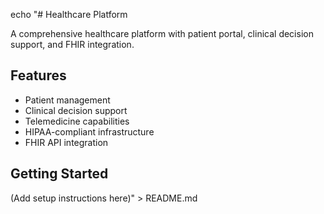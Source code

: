 echo "# Healthcare Platform

A comprehensive healthcare platform with patient portal, clinical decision support, and FHIR integration.

## Features
- Patient management
- Clinical decision support
- Telemedicine capabilities
- HIPAA-compliant infrastructure
- FHIR API integration

## Getting Started
(Add setup instructions here)" > README.md